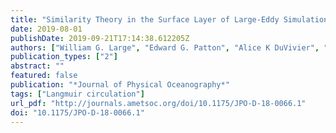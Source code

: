```yaml
---
title: "Similarity Theory in the Surface Layer of Large-Eddy Simulations of the Wind-, Wave-, and Buoyancy-Forced Southern Ocean"
date: 2019-08-01
publishDate: 2019-09-21T17:14:38.612205Z
authors: ["William G. Large", "Edward G. Patton", "Alice K DuVivier", "Peter P. Sullivan", "Leonel Romero"]
publication_types: ["2"]
abstract: ""
featured: false
publication: "*Journal of Physical Oceanography*"
tags: ["Langmuir circulation"]
url_pdf: "http://journals.ametsoc.org/doi/10.1175/JPO-D-18-0066.1"
doi: "10.1175/JPO-D-18-0066.1"
---
```



